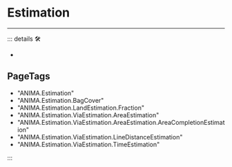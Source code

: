 
# <anima>Estimation</anima>

---

<!-- =================================================== -->
<!-- =================================================== -->
<!-- =================================================== -->
<!-- =================================================== -->
<!-- =================================================== -->
::: details 🛠

-

<h2>PageTags</h2>

- "ANIMA.Estimation"
- "ANIMA.Estimation.BagCover"
- "ANIMA.Estimation.LandEstimation.Fraction"
- "ANIMA.Estimation.ViaEstimation.AreaEstimation"
- "ANIMA.Estimation.ViaEstimation.AreaEstimation.AreaCompletionEstimation"
- "ANIMA.Estimation.ViaEstimation.LineDistanceEstimation"
- "ANIMA.Estimation.ViaEstimation.TimeEstimation"

:::

